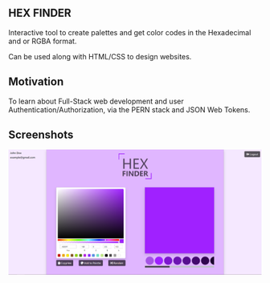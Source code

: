 ## HEX FINDER

Interactive tool to create palettes and get color codes in the Hexadecimal and or RGBA format.

Can be used along with HTML/CSS to design websites.

## Motivation

To learn about Full-Stack web development and user Authentication/Authorization, via the PERN stack and JSON Web Tokens.

## Screenshots

![dashboard](client/screenshots/dashboard.png)
